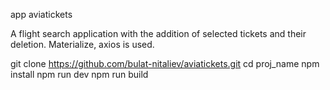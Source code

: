 app aviatickets

A flight search application with the addition of selected tickets and their deletion. Materialize, axios is used.

git clone https://github.com/bulat-nitaliev/aviatickets.git
cd proj_name
npm install
npm run dev
npm run build
